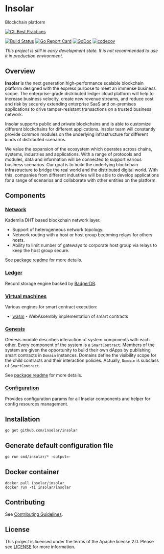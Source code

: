 Insolar
===============
Blockchain platform

[![CII Best Practices](https://bestpractices.coreinfrastructure.org/projects/2150/badge)](https://bestpractices.coreinfrastructure.org/projects/2150)

[![Build Status](https://travis-ci.org/insolar/insolar.svg?branch=master)](https://travis-ci.org/insolar/insolar)
[![Go Report Card](https://goreportcard.com/badge/github.com/insolar/insolar)](https://goreportcard.com/report/github.com/insolar/insolar)
[![GoDoc](https://godoc.org/github.com/insolar/insolar?status.svg)](https://godoc.org/github.com/insolar/insolar)
[![codecov](https://codecov.io/gh/insolar/insolar/branch/master/graph/badge.svg)](https://codecov.io/gh/insolar/insolar)

_This project is still in early development state.
It is not recommended to use it in production environment._

Overview
--------
**Insolar** is the next generation high-performance scalable blockchain platform
designed with the express purpose to meet an immense business scope.
The enterprise-grade distributed ledger cloud platform will help to increase
business velocity, create new revenue streams, and reduce cost and risk
by securely extending enterprise SaaS and on-premises applications
to drive tamper-resistant transactions on a trusted business network.

Insolar supports public and private blockchains and is able to customize
different blockchains for different applications. Insolar team will
constantly provide common modules on the underlying infrastructure
for different kinds of distributed scenarios.

We value the expansion of the ecosystem which operates across chains,
systems, industries and applications. With a range of protocols and modules,
data and information will be connected to support various business scenarios.
Our goal is to build the underlying blockchain infrastructure to bridge
the real world and the distributed digital world. With this, companies
from different industries will be able to develop applications
for a range of scenarios and collaborate with other entities on the platform.


Components
----------
### [Network](network/hostnetwork)
Kademlia DHT based blockchain network layer.
 - Support of heterogeneous network topology.
 - Network routing with a host or host group becoming relays for others hosts.
 - Ability to limit number of gateways to corporate host group via relays
   to keep the host group secure.

See [package readme](network/hostnetwork) for more details.


### [Ledger](ledger)
Record storage engine backed by [BadgerDB](https://github.com/dgraph-io/badger).



### [Virtual machines](vm)
Various engines for smart contract execution:
 - [wasm](vm/wasm) - WebAssembly implementation of smart contracts


### [Genesis](genesis)
Genesis module describes interaction of system components with each other.
Every component of the system is a `SmartContract`. Members of the system are given the opportunity to build their own dApps by publishing smart contracts in `Domain` instances.
Domains define the visibility scope for the child contracts and their interaction policies. Actually, `Domain` is subclass of `SmartContract`.

See [package readme](genesis) for more details.

### [Configuration](configuration)

Provides configuration params for all Insolar components and helper for config resources management.


Installation
------------

    go get github.com/insolar/insolar


Generate default configuration file
------------

    go run cmd/insolar/* -output=-


Docker container
------------

    docker pull insolar/insolar
    docker run -ti insolar/insolar


Contributing
------------
See [Contributing Guidelines](.github/CONTRIBUTING.md).

License
-------
This project is licensed under the terms of the Apache license 2.0.
Please see [LICENSE](LICENSE) for more information.
